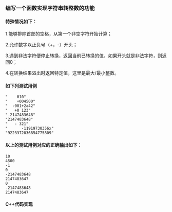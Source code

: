 ### 编写一个函数实现字符串转整数的功能

#### 特殊情况如下：

1.能够排除首部的空格，从第一个非空字符开始计算；

2.允许数字以正负号（+，-）开头；

3.遇到非法字符便停止转换，返回当前已转换的值，如果开头就是非法字符，则返回0；

4.在转换结果溢出时返回特定值，这里是最大/最小整数。

#### 如下列测试用例

```
"    010"
"    +004500"
"  -001+2a42"
"   +0 123"
"-2147483648"
"2147483648"
"   - 321"
"      -11919730356x"
"9223372036854775809"
```

#### 以上的测试用例对应的正确输出如下：

```
10
4500
-1
0
-2147483648
2147483647
0
-2147483648
2147483647
```

#### C++代码实现

```

```



